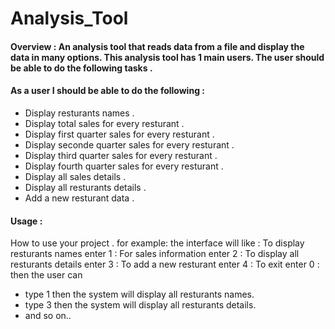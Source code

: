 # Analysis_Tool

#### Overview : An analysis tool that reads data from a file and display the data in many options. This analysis tool has 1 main users. The user  should be able to do the following tasks  . 

#### As a user I should be able to do the following :
- Display resturants names  .
- Display total sales for every resturant .
- Display first quarter sales for every resturant  .
- Display seconde quarter sales for every resturant .
- Display third quarter sales for every resturant  .
- Display fourth quarter sales for every resturant  .
- Display all sales details .
- Display all resturants details .
- Add a new resturant data  .



#### Usage :
 How to use your project . 
 for example:
 the interface will like :
  To display resturants names enter 1 :
  For sales information enter 2 :
  To display all resturants details enter 3 :
  To add a new resturant enter 4 : 
  To exit enter 0 : 
  then the user can  
 - type 1 then the system will display all resturants names.
 - type 3 then the system will display all resturants details.
 - and so on..